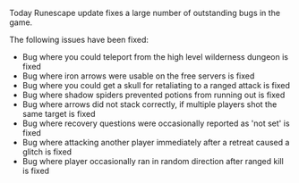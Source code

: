 Today Runescape update fixes a large number of outstanding bugs in the game.

The following issues have been fixed:

*   Bug where you could teleport from the high level wilderness dungeon is fixed
*   Bug where iron arrows were usable on the free servers is fixed
*   Bug where you could get a skull for retaliating to a ranged attack is fixed
*   Bug where shadow spiders prevented potions from running out is fixed
*   Bug where arrows did not stack correctly, if multiple players shot the same target is fixed
*   Bug where recovery questions were occasionally reported as 'not set' is fixed
*   Bug where attacking another player immediately after a retreat caused a glitch is fixed
*   Bug where player occasionally ran in random direction after ranged kill is fixed
